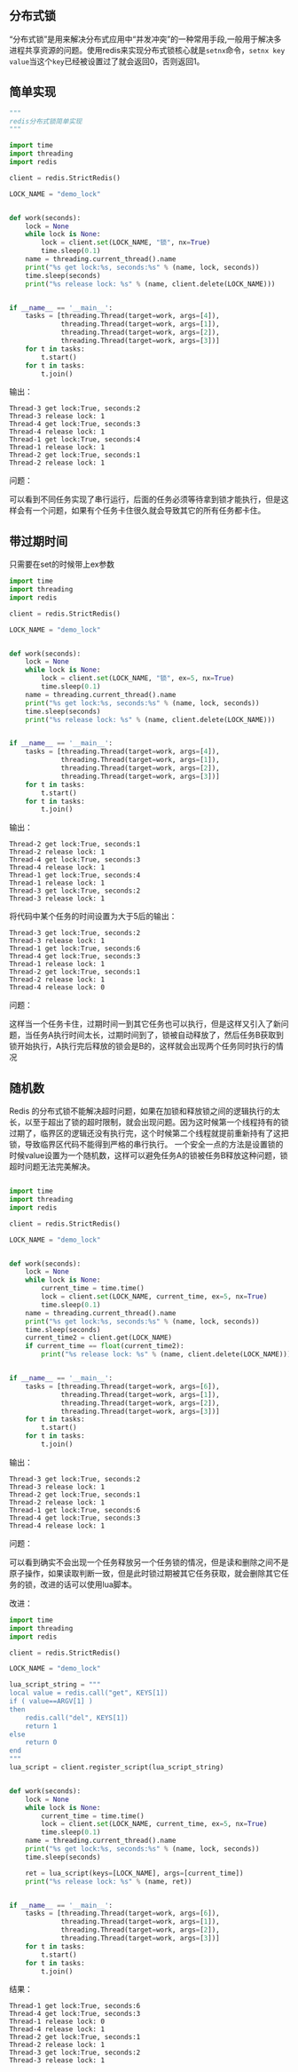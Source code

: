 ## 分布式锁
“分布式锁”是用来解决分布式应用中“并发冲突”的一种常用手段,一般用于解决多进程共享资源的问题。使用redis来实现分布式锁核心就是`setnx`命令，`setnx key value`当这个`key`已经被设置过了就会返回0，否则返回1。

## 简单实现
```python
"""
redis分布式锁简单实现
"""

import time
import threading
import redis

client = redis.StrictRedis()

LOCK_NAME = "demo_lock"


def work(seconds):
    lock = None
    while lock is None:
        lock = client.set(LOCK_NAME, "锁", nx=True)
        time.sleep(0.1)
    name = threading.current_thread().name
    print("%s get lock:%s, seconds:%s" % (name, lock, seconds))
    time.sleep(seconds)
    print("%s release lock: %s" % (name, client.delete(LOCK_NAME)))


if __name__ == '__main__':
    tasks = [threading.Thread(target=work, args=[4]),
             threading.Thread(target=work, args=[1]),
             threading.Thread(target=work, args=[2]),
             threading.Thread(target=work, args=[3])]
    for t in tasks:
        t.start()
    for t in tasks:
        t.join()

```
输出：
```shell script
Thread-3 get lock:True, seconds:2
Thread-3 release lock: 1
Thread-4 get lock:True, seconds:3
Thread-4 release lock: 1
Thread-1 get lock:True, seconds:4
Thread-1 release lock: 1
Thread-2 get lock:True, seconds:1
Thread-2 release lock: 1
```

问题：

可以看到不同任务实现了串行运行，后面的任务必须等待拿到锁才能执行，但是这样会有一个问题，如果有个任务卡住很久就会导致其它的所有任务都卡住。

## 带过期时间
只需要在set的时候带上ex参数
```python
import time
import threading
import redis

client = redis.StrictRedis()

LOCK_NAME = "demo_lock"


def work(seconds):
    lock = None
    while lock is None:
        lock = client.set(LOCK_NAME, "锁", ex=5, nx=True)
        time.sleep(0.1)
    name = threading.current_thread().name
    print("%s get lock:%s, seconds:%s" % (name, lock, seconds))
    time.sleep(seconds)
    print("%s release lock: %s" % (name, client.delete(LOCK_NAME)))


if __name__ == '__main__':
    tasks = [threading.Thread(target=work, args=[4]),
             threading.Thread(target=work, args=[1]),
             threading.Thread(target=work, args=[2]),
             threading.Thread(target=work, args=[3])]
    for t in tasks:
        t.start()
    for t in tasks:
        t.join()

```

输出：
```shell script
Thread-2 get lock:True, seconds:1
Thread-2 release lock: 1
Thread-4 get lock:True, seconds:3
Thread-4 release lock: 1
Thread-1 get lock:True, seconds:4
Thread-1 release lock: 1
Thread-3 get lock:True, seconds:2
Thread-3 release lock: 1

```
将代码中某个任务的时间设置为大于5后的输出：
```shell script
Thread-3 get lock:True, seconds:2
Thread-3 release lock: 1
Thread-1 get lock:True, seconds:6
Thread-4 get lock:True, seconds:3
Thread-1 release lock: 1
Thread-2 get lock:True, seconds:1
Thread-2 release lock: 1
Thread-4 release lock: 0

```

问题：

这样当一个任务卡住，过期时间一到其它任务也可以执行，但是这样又引入了新问题，当任务A执行时间太长，过期时间到了，锁被自动释放了，然后任务B获取到锁开始执行，A执行完后释放的锁会是B的，这样就会出现两个任务同时执行的情况

## 随机数
Redis 的分布式锁不能解决超时问题，如果在加锁和释放锁之间的逻辑执行的太长，以至于超出了锁的超时限制，就会出现问题。因为这时候第一个线程持有的锁过期了，临界区的逻辑还没有执行完，这个时候第二个线程就提前重新持有了这把锁，导致临界区代码不能得到严格的串行执行。
一个安全一点的方法是设置锁的时候value设置为一个随机数，这样可以避免任务A的锁被任务B释放这种问题，锁超时问题无法完美解决。

```python

import time
import threading
import redis

client = redis.StrictRedis()

LOCK_NAME = "demo_lock"


def work(seconds):
    lock = None
    while lock is None:
        current_time = time.time()
        lock = client.set(LOCK_NAME, current_time, ex=5, nx=True)
        time.sleep(0.1)
    name = threading.current_thread().name
    print("%s get lock:%s, seconds:%s" % (name, lock, seconds))
    time.sleep(seconds)
    current_time2 = client.get(LOCK_NAME)
    if current_time == float(current_time2):
        print("%s release lock: %s" % (name, client.delete(LOCK_NAME)))


if __name__ == '__main__':
    tasks = [threading.Thread(target=work, args=[6]),
             threading.Thread(target=work, args=[1]),
             threading.Thread(target=work, args=[2]),
             threading.Thread(target=work, args=[3])]
    for t in tasks:
        t.start()
    for t in tasks:
        t.join()

```

输出：
```shell script
Thread-3 get lock:True, seconds:2
Thread-3 release lock: 1
Thread-2 get lock:True, seconds:1
Thread-2 release lock: 1
Thread-1 get lock:True, seconds:6
Thread-4 get lock:True, seconds:3
Thread-4 release lock: 1
```

问题：

可以看到确实不会出现一个任务释放另一个任务锁的情况，但是读和删除之间不是原子操作，如果读取判断一致，但是此时锁过期被其它任务获取，就会删除其它任务的锁，改进的话可以使用lua脚本。

改进：
```python
import time
import threading
import redis

client = redis.StrictRedis()

LOCK_NAME = "demo_lock"

lua_script_string = """
local value = redis.call("get", KEYS[1])
if ( value==ARGV[1] )
then
    redis.call("del", KEYS[1])
    return 1
else
    return 0
end
"""
lua_script = client.register_script(lua_script_string)


def work(seconds):
    lock = None
    while lock is None:
        current_time = time.time()
        lock = client.set(LOCK_NAME, current_time, ex=5, nx=True)
        time.sleep(0.1)
    name = threading.current_thread().name
    print("%s get lock:%s, seconds:%s" % (name, lock, seconds))
    time.sleep(seconds)

    ret = lua_script(keys=[LOCK_NAME], args=[current_time])
    print("%s release lock: %s" % (name, ret))


if __name__ == '__main__':
    tasks = [threading.Thread(target=work, args=[6]),
             threading.Thread(target=work, args=[1]),
             threading.Thread(target=work, args=[2]),
             threading.Thread(target=work, args=[3])]
    for t in tasks:
        t.start()
    for t in tasks:
        t.join()

```

结果：
```shell script
Thread-1 get lock:True, seconds:6
Thread-4 get lock:True, seconds:3
Thread-1 release lock: 0
Thread-4 release lock: 1
Thread-2 get lock:True, seconds:1
Thread-2 release lock: 1
Thread-3 get lock:True, seconds:2
Thread-3 release lock: 1

```

